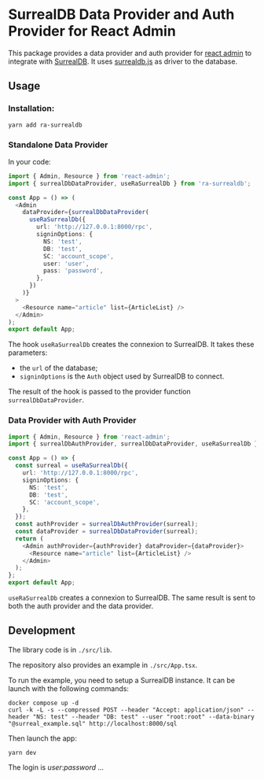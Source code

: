 # SurrealDB Data Provider and Auth Provider for React Admin

This package provides a data provider and auth provider for [react admin](https://marmelab.com/) to integrate with [SurrealDB](https://surrealdb.com/).
It uses [surrealdb.js](https://surrealdb.com/docs/integration/libraries/javascript) as driver to the database.

## Usage

### Installation:

```shell
yarn add ra-surrealdb
```

### Standalone Data Provider

In your code:

```typescript
import { Admin, Resource } from 'react-admin';
import { surrealDbDataProvider, useRaSurrealDb } from 'ra-surrealdb';

const App = () => (
  <Admin
    dataProvider={surrealDbDataProvider(
      useRaSurrealDb({
        url: 'http://127.0.0.1:8000/rpc',
        signinOptions: {
          NS: 'test',
          DB: 'test',
          SC: 'account_scope',
          user: 'user',
          pass: 'password',
        },
      })
    )}
  >
    <Resource name="article" list={ArticleList} />
  </Admin>
);
export default App;
```

The hook `useRaSurrealDb` creates the connexion to SurrealDB. It takes these parameters:

- the `url` of the database;
- `signinOptions` is the `Auth` object used by SurrealDB to connect.

The result of the hook is passed to the provider function `surrealDbDataProvider`.

### Data Provider with Auth Provider

```typescript
import { Admin, Resource } from 'react-admin';
import { surrealDbAuthProvider, surrealDbDataProvider, useRaSurrealDb } from 'ra-surrealdb';

const App = () => {
  const surreal = useRaSurrealDb({
    url: 'http://127.0.0.1:8000/rpc',
    signinOptions: {
      NS: 'test',
      DB: 'test',
      SC: 'account_scope',
    },
  });
  const authProvider = surrealDbAuthProvider(surreal);
  const dataProvider = surrealDbDataProvider(surreal);
  return (
    <Admin authProvider={authProvider} dataProvider={dataProvider}>
      <Resource name="article" list={ArticleList} />
    </Admin>
  );
};
export default App;
```

`useRaSurrealDb` creates a connexion to SurrealDB.
The same result is sent to both the auth provider and the data provider.

## Development

The library code is in `./src/lib`.

The repository also provides an example in `./src/App.tsx`.

To run the example, you need to setup a SurrealDB instance. It can be launch with the following commands:

```shell
docker compose up -d
curl -k -L -s --compressed POST --header "Accept: application/json" --header "NS: test" --header "DB: test" --user "root:root" --data-binary "@surreal_example.sql" http://localhost:8000/sql
```

Then launch the app:

```
yarn dev
```

The login is _user_:_password_ ...
